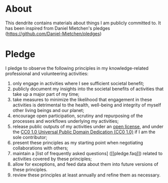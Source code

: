 
# About

This dendrite contains materials about things I am publicly committed to. It has been inspired from Daniel Mietchen's pledges (https://github.com/Daniel-Mietchen/pledges)

# Pledge

I pledge to observe the following principles in my knowledge-related professional and volunteering activities:

1. only engage in activities where I see sufficient societal benefit;
1. publicly document my insights into the societal benefits of activities that take up a major part of my time;
1. take measures to minimize the likelihood that engagement in these activities is detrimental to the health, well-being and integrity of myself other living beings and our planet;
1. encourage open participation, scrutiny and repurposing of the processes and workflows underlying my activities;
1. release public outputs of my activities under an [open license](https://opendefinition.org/licenses/), and under the [CC0 1.0 Universal Public Domain Dedication (CC0 1.0)](https://creativecommons.org/publicdomain/zero/1.0/) if I am the sole contributor;
1. present these principles as my starting point when negotiating collaborations with others;
1. maintain a [list of frequently asked questions] ([[pledge.faq]]) related to activities covered by these principles;
1. allow for exceptions, and feed data about them into future versions of these principles.
1. review these principles at least annually and refine them as necessary.
